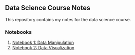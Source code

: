 ## Data Science Course Notes

This repository contains my notes for the data science course.

### Notebooks

1. [Notebook 1: Data Manipulation](1veri_manipulasyonu.ipynb)
2. [Notebook 2: Data Visualization](2veri_gorsellestirme-visualization.ipynb)

